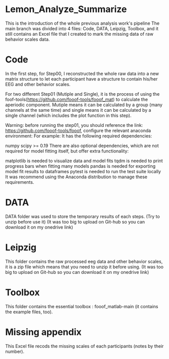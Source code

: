 # Lemon_Analyze_Summarize
This is the introduction of the whole previous analysis work's pipeline
The main branch was divided into 4 files: Code, DATA, Leipzig, Toolbox, and it still contains an Excel file that I created to mark the missing data of raw behavior scales data.

# Code
In the first step, for Step00, I reconstructed the whole raw data into a new matrix structure to let each participant have a structure to contain his/her EEG and other behavior scales.

For two different Step01 (Mutiple and Single), it is the process of using the foof-tools(https://github.com/fooof-tools/fooof_mat) to calculate the aperiodic component. Mutiple means it can be calculated by a group (many channels at the same time) and single means it can be calculated by a single channel (which includes the plot function in this step).

Warning: before running the step01, you should reference the link: https://github.com/fooof-tools/fooof, configure the relevant anaconda environment:
For example: 
It has the following required dependencies:

numpy
scipy >= 0.19
There are also optional dependencies, which are not required for model fitting itself, but offer extra functionality:

matplotlib is needed to visualize data and model fits
tqdm is needed to print progress bars when fitting many models
pandas is needed for exporting model fit results to dataframes
pytest is needed to run the test suite locally
It was recommend using the Anaconda distribution to manage these requirements.

# DATA 
DATA folder was used to store the temporary results of each steps. (Try to unzip before use it)
(It was too big to upload on Git-hub so you can download it on my onedrive link)

# Leipzig 
This folder contains the raw processed eeg data and other behavior scales, it is a zip file which means that you need to unzip it before using.
(It was too big to upload on Git-hub so you can download it on my onedrive link)

# Toolbox
This folder contains the essential toolbox : fooof_matlab-main (it contains the example files, too).

# Missing appendix
This Excel file recods the missing scales of each participants (notes by their number).
